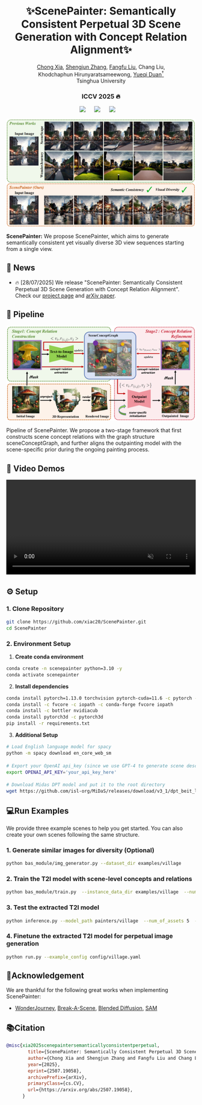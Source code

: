 <div align="center">

# ✨ScenePainter: Semantically Consistent Perpetual 3D Scene Generation with Concept Relation Alignment✨

<p align="center">
<a href="https://xiac20.github.io/">Chong Xia</a>,
                <a href="https://shengjun-zhang.github.io/">Shengjun Zhang</a>,
                <a href="https://liuff19.github.io/">Fangfu Liu</a>,
                Chang Liu, <br>
                Khodchaphun Hirunyaratsameewong,
                <a href="https://duanyueqi.github.io/">Yueqi Duan<sup>†</sup></a>
<br>
    Tsinghua University     
</p>
<h3 align="center">ICCV 2025 🔥</h3>
<a href="https://arxiv.org/abs/2507.19058"><img src='https://img.shields.io/badge/arXiv-2507.19058-b31b1b.svg'></a> &nbsp;&nbsp;&nbsp;&nbsp;
<a href="https://xiac20.github.io/ScenePainter"><img src='https://img.shields.io/badge/Project-Page-Green'></a> &nbsp;&nbsp;&nbsp;&nbsp;
<!-- <a href="https://huggingface.co/chijw/LangScene-X"><img src='https://img.shields.io/badge/LangSceneX-huggingface-yellow'></a> &nbsp;&nbsp;&nbsp;&nbsp; -->
<a><img src='https://img.shields.io/badge/License-MIT-blue'></a> &nbsp;&nbsp;&nbsp;&nbsp;

![Teaser Visualization](assets/teaser.png)
</div>

**ScenePainter:** We propose ScenePainter, which aims to generate semantically consistent yet visually diverse 3D view sequences starting from a single view.

## 📢 News
- 🔥 [28/07/2025] We release "ScenePainter: Semantically Consistent Perpetual 3D Scene Generation with Concept Relation Alignment". Check our [project page](https://xiac20.github.io/ScenePainter) and [arXiv paper](https://arxiv.org/abs/2507.19058).

## 🌟 Pipeline

![Pipeline Visualization](assets/pipeline.png)

Pipeline of ScenePainter. We propose a two-stage framework that first constructs scene concept relations with the graph structure sceneConceptGraph, and further aligns the outpainting model with the scene-specific prior during the ongoing painting process.


## 🎨 Video Demos

<video width="100%" controls autoplay loop muted>
  <source src="assets/demo.mp4" type="video/mp4">
</video>

## ⚙️ Setup

### 1. Clone Repository
```bash
git clone https://github.com/xiac20/ScenePainter.git
cd ScenePainter
```
### 2. Environment Setup

1. **Create conda environment**

```bash
conda create -n scenepainter python=3.10 -y
conda activate scenepainter
```
2. **Install dependencies**
```bash
conda install pytorch=1.13.0 torchvision pytorch-cuda=11.6 -c pytorch -c nvidia
conda install -c fvcore -c iopath -c conda-forge fvcore iopath
conda install -c bottler nvidiacub
conda install pytorch3d -c pytorch3d
pip install -r requirements.txt
```

3. **Additional Setup**
```bash
# Load English language model for spacy
python -m spacy download en_core_web_sm

# Export your OpenAI api_key (since we use GPT-4 to generate scene descriptions)
export OPENAI_API_KEY='your_api_key_here'

# Download Midas DPT model and put it to the root directory
wget https://github.com/isl-org/MiDaS/releases/download/v3_1/dpt_beit_large_512.pt
```

<!-- ### 3. Model Checkpoints
The checkpoints of SAM, SAM2 and fine-tuned CogVideoX can be downloaded from our [huggingface repository](https://huggingface.co/chijw/LangScene-X). -->

## 💻Run Examples

We provide three example scenes to help you get started. You can also create your own scenes following the same structure.

### 1. Generate similar images for diversity (Optional)

```bash
python bas_module/img_generator.py --dataset_dir examples/village
```

### 2. Train the T2I model with scene-level concepts and relations

```bash
python bas_module/train.py  --instance_data_dir examples/village  --num_of_assets 5  --initializer_tokens village sky house path stone  --no_prior_preservation  --phase1_train_steps 400  --phase2_train_steps 400  --output_dir painters/village  --log_checkpoints
```

### 3. Test the extracted T2I model

```bash
python inference.py --model_path painters/village  --num_of_assets 5  --output_path result.jpg
```

### 4. Finetune the extracted T2I model for perpetual image generation

```bash
python run.py --example_config config/village.yaml
```


## 🔗Acknowledgement

We are thankful for the following great works when implementing ScenePainter:

- [WonderJourney](https://github.com/KovenYu/WonderJourney), [Break-A-Scene](https://github.com/google/break-a-scene), [Blended Diffusion](https://github.com/omriav/blended-diffusion), [SAM](https://github.com/facebookresearch/segment-anything)

## 📚Citation

```bibtex
@misc{xia2025scenepaintersemanticallyconsistentperpetual,
        title={ScenePainter: Semantically Consistent Perpetual 3D Scene Generation with Concept Relation Alignment}, 
        author={Chong Xia and Shengjun Zhang and Fangfu Liu and Chang Liu and Khodchaphun Hirunyaratsameewong and Yueqi Duan},
        year={2025},
        eprint={2507.19058},
        archivePrefix={arXiv},
        primaryClass={cs.CV},
        url={https://arxiv.org/abs/2507.19058}, 
      }
```
